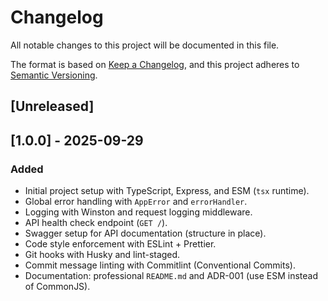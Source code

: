 # Changelog

All notable changes to this project will be documented in this file.

The format is based on [Keep a Changelog](https://keepachangelog.com/en/1.1.0/),
and this project adheres to [Semantic Versioning](https://semver.org/spec/v2.0.0.html).

## [Unreleased]

## [1.0.0] - 2025-09-29
### Added
- Initial project setup with TypeScript, Express, and ESM (`tsx` runtime).
- Global error handling with `AppError` and `errorHandler`.
- Logging with Winston and request logging middleware.
- API health check endpoint (`GET /`).
- Swagger setup for API documentation (structure in place).
- Code style enforcement with ESLint + Prettier.
- Git hooks with Husky and lint-staged.
- Commit message linting with Commitlint (Conventional Commits).
- Documentation: professional `README.md` and ADR-001 (use ESM instead of CommonJS).
